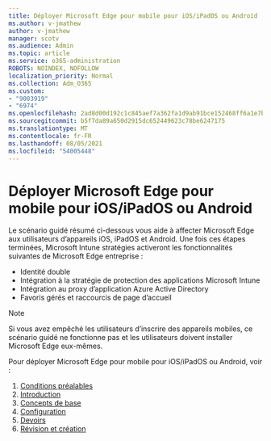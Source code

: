 ```yaml
---
title: Déployer Microsoft Edge pour mobile pour iOS/iPadOS ou Android
ms.author: v-jmathew
author: v-jmathew
manager: scotv
ms.audience: Admin
ms.topic: article
ms.service: o365-administration
ROBOTS: NOINDEX, NOFOLLOW
localization_priority: Normal
ms.collection: Adm_O365
ms.custom:
- "9003919"
- "6974"
ms.openlocfilehash: 2ad8d00d192c1c845aef7a362fa1d9ab91bce152468ff6a1e7bf6ad9250eb5c1
ms.sourcegitcommit: b5f7da89a650d2915dc652449623c78be6247175
ms.translationtype: MT
ms.contentlocale: fr-FR
ms.lasthandoff: 08/05/2021
ms.locfileid: "54005448"
---
```

# <a name="deploy-microsoft-edge-for-mobile-for-iosipados-or-android"></a>Déployer Microsoft Edge pour mobile pour iOS/iPadOS ou Android

Le scénario guidé résumé ci-dessous vous aide à affecter Microsoft Edge aux utilisateurs d’appareils iOS, iPadOS et Android. Une fois ces étapes terminées, Microsoft Intune stratégies activeront les fonctionnalités suivantes de Microsoft Edge entreprise :

- Identité double
- Intégration à la stratégie de protection des applications Microsoft Intune
- Intégration au proxy d’application Azure Active Directory
- Favoris gérés et raccourcis de page d’accueil

> [!NOTE]
> Si vous avez empêché les utilisateurs d’inscrire des appareils mobiles, ce scénario guidé ne fonctionne pas et les utilisateurs doivent installer Microsoft Edge eux-mêmes.

Pour déployer Microsoft Edge pour mobile pour iOS/iPadOS ou Android, voir :

1. [Conditions préalables](https://go.microsoft.com/fwlink/?linkid=2133027)
2. [Introduction](https://go.microsoft.com/fwlink/?linkid=2133520)
3. [Concepts de base](https://go.microsoft.com/fwlink/?linkid=2133421)
4. [Configuration](https://go.microsoft.com/fwlink/?linkid=2133521)
5. [Devoirs](https://go.microsoft.com/fwlink/?linkid=2132869)
6. [Révision et création](https://go.microsoft.com/fwlink/?linkid=2133522)
